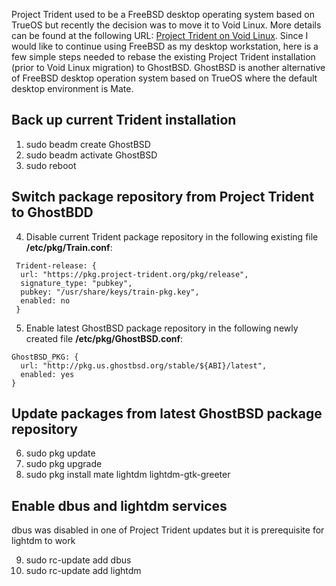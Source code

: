 Project Trident used to be a FreeBSD desktop operating system based on TrueOS but recently the decision was to move it to Void Linux. More details can be found at the following URL: [Project Trident on Void Linux](https://project-trident.org/post/2019-12-26_stable12-u13_available/).  Since I would like to continue using FreeBSD as my desktop workstation, here is a few  simple steps needed to rebase the existing Project Trident installation (prior to Void Linux migration) to GhostBSD. GhostBSD is another alternative of FreeBSD desktop operation system based on TrueOS where the default desktop environment is Mate.

## Back up current Trident installation
1. sudo beadm create GhostBSD
2. sudo beadm activate GhostBSD
3. sudo reboot
## Switch package repository from Project Trident to GhostBDD
4. Disable current Trident package repository in the following existing file **/etc/pkg/Train.conf**:
```
 Trident-release: {
  url: "https://pkg.project-trident.org/pkg/release",
  signature_type: "pubkey",
  pubkey: "/usr/share/keys/train-pkg.key",
  enabled: no
 }
```
5. Enable latest GhostBSD package repository in the following newly created file **/etc/pkg/GhostBSD.conf**:
```
GhostBSD_PKG: {
  url: "http://pkg.us.ghostbsd.org/stable/${ABI}/latest",
  enabled: yes
}
```
## Update packages from latest GhostBSD package repository
6. sudo pkg update
7. sudo pkg upgrade
8. sudo pkg install mate lightdm lightdm-gtk-greeter
## Enable dbus and lightdm services
dbus was disabled in one of Project Trident updates but it is prerequisite for lightdm to work

9. sudo rc-update add dbus 
10. sudo rc-update add lightdm
